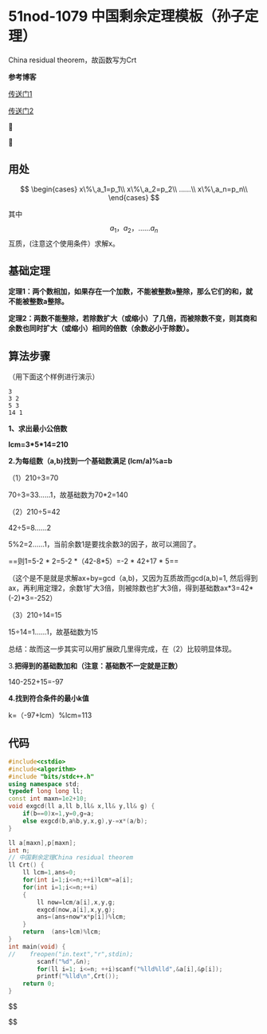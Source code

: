 # 51nod-1079 中国剩余定理模板（孙子定理）

China residual theorem，故函数写为Crt

**参考博客**

[传送门1](https://www.cnblogs.com/freinds/p/6388992.html)

[传送门2](https://blog.csdn.net/clove_unique/article/details/54571216)

:aerial_tramway:

:fist_oncoming:

## 用处

$$
\begin{cases}
x\%\,a_1=p_1\\
x\%\,a_2=p_2\\
……\\
x\%\,a_n=p_n\\
\end{cases}
$$

其中$$ a_1，a_2， ……a_n$$ 互质，(注意这个使用条件）求解x。

## 基础定理

**定理1：两个数相加，如果存在一个加数，不能被整数a整除，那么它们的和，就不能被整数a整除。**

**定理2：两数不能整除，若除数扩大（或缩小）了几倍，而被除数不变，则其商和余数也同时扩大（或缩小）相同的倍数（余数必小于除数）。**

## 算法步骤

（用下面这个样例进行演示）

```
3
3 2
5 3
14 1
```

**1、求出最小公倍数**

 **lcm=3\*5\*14=210**

**2.为每组数（a,b)找到一个基础数满足 (lcm/a)%a=b**

（1）210÷3=70

70÷3=33......1，故基础数为70*2=140 

（2）210÷5=42

 42÷5=8......2

5%2=2……1，当前余数1是要找余数3的因子，故可以溯回了。

==则1=5-2 * 2=5-2 *（42-8\*5）=-2 * 42+17 * 5==

（这个是不是就是求解ax+by=gcd（a,b)，又因为互质故而gcd(a,b)=1,						然后得到ax，再利用定理2，余数1扩大3倍，则被除数也扩大3倍，得到基础数ax\*3=42\*(-2)\*3=-252）

（3）210÷14=15

15÷14=1......1，故基础数为15

总结：故而这一步其实可以用扩展欧几里得完成，在（2）比较明显体现。

3.**把得到的基础数加和（注意：基础数不一定就是正数）**

140-252+15=-97

**4.找到符合条件的最小k值**

k=（-97+lcm）%lcm=113

## 代码

```c++
#include<cstdio>
#include<algorithm>
#include "bits/stdc++.h"
using namespace std;
typedef long long ll;
const int maxn=1e2+10;
void exgcd(ll a,ll b,ll& x,ll& y,ll& g) {
    if(b==0)x=1,y=0,g=a;
    else exgcd(b,a%b,y,x,g),y-=x*(a/b);
}

ll a[maxn],p[maxn];
int n;
// 中国剩余定理China residual theorem
ll Crt() {
    ll lcm=1,ans=0;
    for(int i=1;i<=n;++i)lcm*=a[i];
    for(int i=1;i<=n;++i)
    {
        ll now=lcm/a[i],x,y,g;
        exgcd(now,a[i],x,y,g);
        ans=(ans+now*x*p[i])%lcm;
    }
    return  (ans+lcm)%lcm;
}
int main(void) {
//    freopen("in.text","r",stdin);
        scanf("%d",&n);
        for(ll i=1; i<=n; ++i)scanf("%lld%lld",&a[i],&p[i]);
        printf("%lld\n",Crt());
    return 0;
}
```








$$

$$
